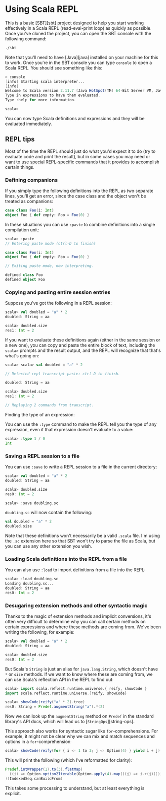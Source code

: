 
# Using Scala REPL

This is a basic [SBT][sbt] project designed to help you start working
effectively in a Scala REPL (read-eval-print loop) as quickly as possible. Once
you've cloned the project, you can open the SBT console with the following
command:

```bash
./sbt
```

Note that you'll need to have [Java][java] installed on your machine for this to
work. Once you're in the SBT console you can type `console` to open a Scala
REPL. You should see something like this:

```scala
> console
[info] Starting scala interpreter...
[info] 
Welcome to Scala version 2.11.7 (Java HotSpot(TM) 64-Bit Server VM, Java 1.8.0_66).
Type in expressions to have them evaluated.
Type :help for more information.

scala> 
```

You can now type Scala definitions and expressions and they will be evaluated
immediately.

## REPL tips

Most of the time the REPL should just do what you'd expect it to do (try to
evaluate code and print the result), but in some cases you may need or want to
use special REPL-specific commands that it provides to accomplish certain
things.

### Defining companions

If you simply type the following definitions into the REPL as two separate
lines, you'll get an error, since the case class and the object won't be treated
as companions:

```scala
case class Foo(i: Int)
object Foo { def empty: Foo = Foo(0) }
```

In these situations you can use `:paste` to combine definitions into a single
compilation unit:

```scala
scala> :paste
// Entering paste mode (ctrl-D to finish)

case class Foo(i: Int)
object Foo { def empty: Foo = Foo(0) }

// Exiting paste mode, now interpreting.

defined class Foo
defined object Foo
```

### Copying and pasting entire session entries

Suppose you've got the following in a REPL session:

```scala
scala> val doubled = "a" * 2
doubled: String = aa

scala> doubled.size
res1: Int = 2
```

If you want to evaluate these definitions again (either in the same session or a
new one), you can copy and paste the entire block of text, including the
`scala>` prompts and the result output, and the REPL will recognize that that's
what's going on:

```scala
scala> scala> val doubled = "a" * 2

// Detected repl transcript paste: ctrl-D to finish.

doubled: String = aa

scala> doubled.size
res1: Int = 2

// Replaying 2 commands from transcript.
```

Finding the type of an expression:

You can use the `:type` command to make the REPL tell you the type of any
expression, even if that expression doesn't evaluate to a value:

```scala
scala> :type 1 / 0
Int
```

### Saving a REPL session to a file

You can use `:save` to write a REPL session to a file in the current directory:

```scala
scala> val doubled = "a" * 2
doubled: String = aa

scala> doubled.size
res0: Int = 2

scala> :save doubling.sc
```

`doubling.sc` will now contain the following:

```scala
val doubled = "a" * 2
doubled.size
```

Note that these definitions won't necessarily be a valid `.scala` file. I'm
using the `.sc` extension here so that SBT won't try to parse the file as Scala,
but you can use any other extension you wish.

### Loading Scala definitions into the REPL from a file

You can also use `:load` to import definitions from a file into the REPL:

```scala
scala> :load doubling.sc
Loading doubling.sc...
doubled: String = aa
res0: Int = 2
```

### Desugaring extension methods and other syntactic magic

Thanks to the magic of extension methods and implicit conversions, it's often
very difficult to determine why you can call certain methods on certain
expressions and where these methods are coming from. We've been writing the
following, for example:

```scala
scala> val doubled = "a" * 2
doubled: String = aa

scala> doubled.size
res0: Int = 2
```

But Scala's `String` is just an alias for `java.lang.String`, which doesn't have
`*` or `size` methods. If we want to know where these are coming from, we can
use Scala's reflection API in the REPL to find out:

```scala
scala> import scala.reflect.runtime.universe.{ reify, showCode }
import scala.reflect.runtime.universe.{reify, showCode}

scala> showCode(reify("a" * 2).tree)
res0: String = Predef.augmentString("a").*(2)
```

Now we can look up the `augmentString` method on `Predef` in the standard
library's API docs, which will lead us to [`StringOps`][string-ops].

This approach also works for syntactic sugar like `for`-comprehensions. For
example, it might not be clear why we can mix and match sequences and options in
a `for`-comprehension:

```scala
scala> showCode(reify(for { i <- 1 to 3; j <- Option(4) } yield i + j).tree)
```

This will print the following (which I've reformatted for clarity):

```scala
Predef.intWrapper(1).to(3).flatMap(
  ((i) => Option.option2Iterable(Option.apply(4).map(((j) => i.+(j)))))
)(IndexedSeq.canBuildFrom)
```

This takes some processing to understand, but at least everything is explicit.
